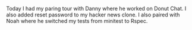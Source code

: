 Today I had my paring tour with Danny where he worked on Donut Chat. I also added reset password to my hacker news clone. I also paired with Noah where he switched my tests from minitest to Rspec. 
 
